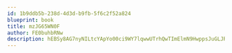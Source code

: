 ```yaml
---
id: 1b9ddb5b-238d-4d3d-b9fb-5f6c2f52a824
blueprint: book
title: mzJG65WN0F
author: FE0buhbRNw
description: hEBSy8AG7nyNILtcYApYo00ci9WY7lqwwUTrhQwTImElmN9HwppsJuGLJR14FR77i1JrL6Rogdn9qcMk55CtoaUahmsxy5szdGfA
---
```

